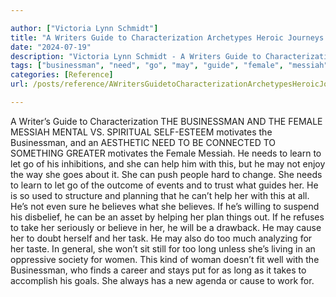 ```yaml
---

author: ["Victoria Lynn Schmidt"]
title: "A Writers Guide to Characterization Archetypes Heroic Journeys and Other Elements of Dynamic Character Development - part0010_split_010.html"
date: "2024-07-19"
description: "Victoria Lynn Schmidt - A Writers Guide to Characterization Archetypes Heroic Journeys and Other Elements of Dynamic Character Development"
tags: ["businessman", "need", "go", "may", "guide", "female", "messiah", "motivates", "learn", "let", "help", "belief", "take", "cause", "long", "woman", "writer", "characterization", "mental", "v", "spiritual", "aesthetic", "connected", "something", "greater"]
categories: [Reference]
url: /posts/reference/AWritersGuidetoCharacterizationArchetypesHeroicJourneysandOtherElementsofDynamicCharacterDevelopment-part0010split010html

---
```



A Writer’s Guide to Characterization
 THE BUSINESSMAN AND THE FEMALE MESSIAH
MENTAL VS. SPIRITUAL
SELF-ESTEEM motivates the Businessman, and an AESTHETIC NEED TO BE CONNECTED TO SOMETHING GREATER motivates the Female Messiah. He needs to learn to let go of his inhibitions, and she can help him with this, but he may not enjoy the way she goes about it. She can push people hard to change.
She needs to learn to let go of the outcome of events and to trust what guides her. He is so used to structure and planning that he can’t help her with this at all. He’s not even sure he believes what she believes. If he’s willing to suspend his disbelief, he can be an asset by helping her plan things out.
If he refuses to take her seriously or believe in her, he will be a drawback. He may cause her to doubt herself and her task. He may also do too much analyzing for her taste.
In general, she won’t sit still for too long unless she’s living in an oppressive society for women. This kind of woman doesn’t fit well with the Businessman, who finds a career and stays put for as long as it takes to accomplish his goals. She always has a new agenda or cause to work for.
